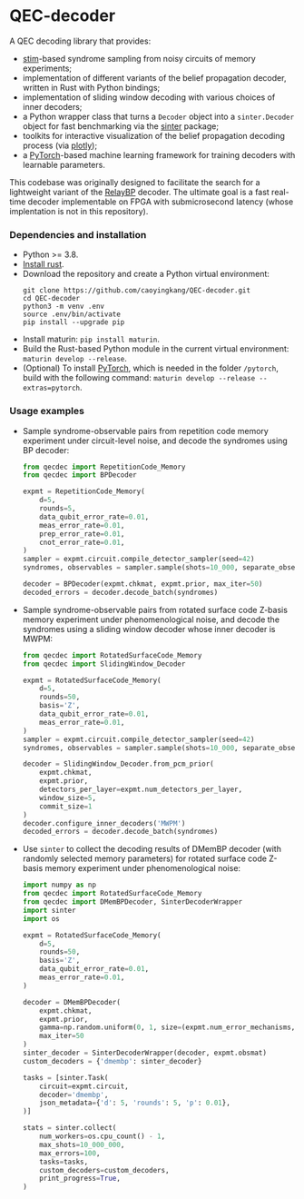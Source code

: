 # QEC-decoder

A QEC decoding library that provides:
- [stim](https://github.com/quantumlib/stim)-based syndrome sampling from noisy circuits of memory experiments;
- implementation of different variants of the belief propagation decoder, written in Rust with Python bindings;
- implementation of sliding window decoding with various choices of inner decoders;
- a Python wrapper class that turns a `Decoder` object into a `sinter.Decoder` object for fast benchmarking via the [sinter](https://pypi.org/project/sinter/) package;
- toolkits for interactive visualization of the belief propagation decoding process (via [plotly](https://github.com/plotly/plotly.py));
- a [PyTorch](https://pytorch.org/)-based machine learning framework for training decoders with learnable parameters.

This codebase was originally designed to facilitate the search for a lightweight variant of the [RelayBP](https://github.com/trmue/relay) decoder.
The ultimate goal is a fast real-time decoder implementable on FPGA with submicrosecond latency (whose implentation is not in this repository).

### Dependencies and installation

- Python >= 3.8.
- [Install rust](https://www.rust-lang.org/tools/install).
- Download the repository and create a Python virtual environment:
  ```
  git clone https://github.com/caoyingkang/QEC-decoder.git
  cd QEC-decoder
  python3 -m venv .env
  source .env/bin/activate
  pip install --upgrade pip
  ```
- Install maturin: `pip install maturin`.
- Build the Rust-based Python module in the current virtual environment: `maturin develop --release`.
- (Optional) To install [PyTorch](https://pytorch.org/), which is needed in the folder `/pytorch`, build with the following command: `maturin develop --release --extras=pytorch`.


### Usage examples

- Sample syndrome-observable pairs from repetition code memory experiment under circuit-level noise, and decode the syndromes using BP decoder:
  ```python
  from qecdec import RepetitionCode_Memory
  from qecdec import BPDecoder

  expmt = RepetitionCode_Memory(
      d=5,
      rounds=5,
      data_qubit_error_rate=0.01,
      meas_error_rate=0.01,
      prep_error_rate=0.01,
      cnot_error_rate=0.01,
  )
  sampler = expmt.circuit.compile_detector_sampler(seed=42)
  syndromes, observables = sampler.sample(shots=10_000, separate_observables=True)

  decoder = BPDecoder(expmt.chkmat, expmt.prior, max_iter=50)
  decoded_errors = decoder.decode_batch(syndromes)
  ```

- Sample syndrome-observable pairs from rotated surface code Z-basis memory experiment under phenomenological noise, and decode the syndromes using a sliding window decoder whose inner decoder is MWPM:
  ```python
  from qecdec import RotatedSurfaceCode_Memory
  from qecdec import SlidingWindow_Decoder

  expmt = RotatedSurfaceCode_Memory(
      d=5,
      rounds=50,
      basis='Z',
      data_qubit_error_rate=0.01,
      meas_error_rate=0.01,
  )
  sampler = expmt.circuit.compile_detector_sampler(seed=42)
  syndromes, observables = sampler.sample(shots=10_000, separate_observables=True)

  decoder = SlidingWindow_Decoder.from_pcm_prior(
      expmt.chkmat,
      expmt.prior,
      detectors_per_layer=expmt.num_detectors_per_layer,
      window_size=5,
      commit_size=1
  )
  decoder.configure_inner_decoders('MWPM')
  decoded_errors = decoder.decode_batch(syndromes)
  ```

- Use `sinter` to collect the decoding results of DMemBP decoder (with randomly selected memory parameters) for rotated surface code Z-basis memory experiment under phenomenological noise:
  ```python
  import numpy as np
  from qecdec import RotatedSurfaceCode_Memory
  from qecdec import DMemBPDecoder, SinterDecoderWrapper
  import sinter
  import os

  expmt = RotatedSurfaceCode_Memory(
      d=5,
      rounds=50,
      basis='Z',
      data_qubit_error_rate=0.01,
      meas_error_rate=0.01,
  )

  decoder = DMemBPDecoder(
      expmt.chkmat,
      expmt.prior,
      gamma=np.random.uniform(0, 1, size=(expmt.num_error_mechanisms,)),
      max_iter=50
  )
  sinter_decoder = SinterDecoderWrapper(decoder, expmt.obsmat)
  custom_decoders = {'dmembp': sinter_decoder}

  tasks = [sinter.Task(
      circuit=expmt.circuit,
      decoder='dmembp',
      json_metadata={'d': 5, 'rounds': 5, 'p': 0.01},
  )]

  stats = sinter.collect(
      num_workers=os.cpu_count() - 1,
      max_shots=10_000_000,
      max_errors=100,
      tasks=tasks,
      custom_decoders=custom_decoders,
      print_progress=True,
  )
  ```
